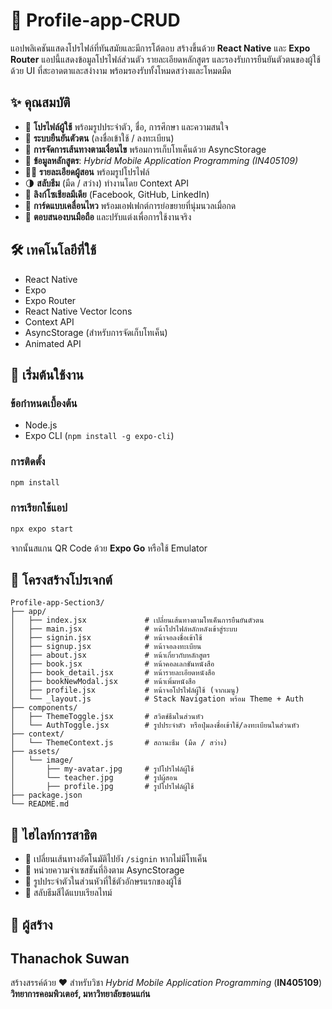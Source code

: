 # 📱 Profile-app-CRUD

แอปพลิเคชันแสดงโปรไฟล์ที่ทันสมัยและมีการโต้ตอบ สร้างขึ้นด้วย **React Native** และ **Expo Router** แอปนี้แสดงข้อมูลโปรไฟล์ส่วนตัว รายละเอียดหลักสูตร และรองรับการยืนยันตัวตนของผู้ใช้ด้วย UI ที่สะอาดตาและสง่างาม พร้อมรองรับทั้งโหมดสว่างและโหมดมืด
##

## ✨ คุณสมบัติ

* 👤 **โปรไฟล์ผู้ใช้** พร้อมรูปประจำตัว, ชื่อ, การศึกษา และความสนใจ
* 🔐 **ระบบยืนยันตัวตน** (ลงชื่อเข้าใช้ / ลงทะเบียน)
* 🧠 **การจัดการเส้นทางตามเงื่อนไข** พร้อมการเก็บโทเค็นด้วย AsyncStorage
* 📘 **ข้อมูลหลักสูตร**: *Hybrid Mobile Application Programming (IN405109)*
* 👨‍🏫 **รายละเอียดผู้สอน** พร้อมรูปโปรไฟล์
* 🌗 **สลับธีม** (มืด / สว่าง) ทำงานโดย Context API
* 🔗 **ลิงก์โซเชียลมีเดีย** (Facebook, GitHub, LinkedIn)
* 💬 **การ์ดแบบเคลื่อนไหว** พร้อมเอฟเฟกต์การย่อขยายที่นุ่มนวลเมื่อกด
* 📱 **ตอบสนองบนมือถือ** และปรับแต่งเพื่อการใช้งานจริง

## 🛠️ เทคโนโลยีที่ใช้

* React Native
* Expo
* Expo Router
* React Native Vector Icons
* Context API
* AsyncStorage (สำหรับการจัดเก็บโทเค็น)
* Animated API

## 🚀 เริ่มต้นใช้งาน

### ข้อกำหนดเบื้องต้น

* Node.js
* Expo CLI (`npm install -g expo-cli`)

### การติดตั้ง

```bash
npm install
```

### การเรียกใช้แอป

```bash
npx expo start
```

จากนั้นสแกน QR Code ด้วย **Expo Go** หรือใช้ Emulator

## 🔄 โครงสร้างโปรเจกต์

```
Profile-app-Section3/
├── app/
│   ├── index.jsx             # เปลี่ยนเส้นทางตามโทเค็นการยืนยันตัวตน
│   ├── main.jsx              # หน้าโปรไฟล์หลักหลังเข้าสู่ระบบ
│   ├── signin.jsx            # หน้าจอลงชื่อเข้าใช้
│   ├── signup.jsx            # หน้าจอลงทะเบียน
│   ├── about.jsx             # หน้าเกี่ยวกับหลักสูตร
│   ├── book.jsx              # หน้าคอลเลกชันหนังสือ
│   ├── book_detail.jsx       # หน้ารายละเอียดหนังสือ
│   ├── bookNewModal.jsx      # หน้าเพิ่มหนังสือ   
│   ├── profile.jsx           # หน้าจอโปรไฟล์ผู้ใช้ (จากเมนู)
│   └── _layout.js            # Stack Navigation พร้อม Theme + Auth
├── components/
│   ├── ThemeToggle.jsx       # สวิตช์ธีมในส่วนหัว
│   └── AuthToggle.jsx        # รูปประจำตัว หรือปุ่มลงชื่อเข้าใช้/ลงทะเบียนในส่วนหัว
├── context/
│   └── ThemeContext.js       # สถานะธีม (มืด / สว่าง)
├── assets/
│   └── image/
│       ├── my-avatar.jpg     # รูปโปรไฟล์ผู้ใช้
│       └── teacher.jpg       # รูปผู้สอน
│       ├── profile.jpg       # รูปโปรไฟล์ผู้ใช้
├── package.json
└── README.md
```

## 🦠 ไฮไลท์การสาธิต

* 🔄 เปลี่ยนเส้นทางอัตโนมัติไปยัง `/signin` หากไม่มีโทเค็น
* 🧮 หน่วยความจำเซสชันที่อิงตาม AsyncStorage
* 👤 รูปประจำตัวในส่วนหัวที่ใช้ตัวอักษรแรกของผู้ใช้
* 🎨 สลับธีมสีได้แบบเรียลไทม์

## 👤 ผู้สร้าง
## Thanachok Suwan ##
สร้างสรรค์ด้วย ❤️ สำหรับวิชา *Hybrid Mobile Application Programming* (**IN405109**)
**วิทยาการคอมพิวเตอร์, มหาวิทยาลัยขอนแก่น**
